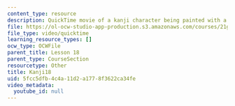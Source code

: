 ```yaml
---
content_type: resource
description: QuickTime movie of a kanji character being painted with a brush.
file: https://ol-ocw-studio-app-production.s3.amazonaws.com/courses/21g-504-japanese-iv-spring-2009/5fcc5dfb4c4a11d2a1778f3622ca34fe_Kanji18.mov
file_type: video/quicktime
learning_resource_types: []
ocw_type: OCWFile
parent_title: Lesson 18
parent_type: CourseSection
resourcetype: Other
title: Kanji18
uid: 5fcc5dfb-4c4a-11d2-a177-8f3622ca34fe
video_metadata:
  youtube_id: null
---
```

